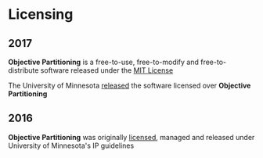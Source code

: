 # Licensing

## 2017

<b>Objective Partitioning</b> is a free-to-use, free-to-modify and free-to-distribute software released under the [MIT License](https://opensource.org/licenses/MIT)

The University of Minnesota [released](https://github.com/fluviolobo/ObjectivePartitioning/blob/master/Licenses/Letter%20of%20OSS%20Release%20Approval%20-%20Signed%20-%2020160062.pdf) the software licensed over <b>Objective Partitioning</b>

## 2016

<b>Objective Partitioning</b> was originally [licensed](http://license.umn.edu/technologies/20160062_finite-element-analysis-objective-partitioning), managed and released under University of Minnesota's IP guidelines
